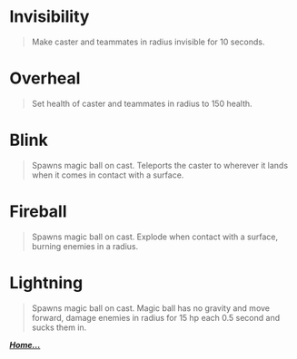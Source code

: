 # Invisibility
> Make caster and teammates in radius invisible for 10 seconds.

# Overheal
> Set health of caster and teammates in radius to 150 health.

# Blink
> Spawns magic ball on cast. Teleports the caster  to wherever it lands when it comes in contact with a surface.

# Fireball
> Spawns magic ball on cast. Explode when contact with a surface, burning enemies in a radius.

# Lightning
> Spawns magic ball on cast. Magic ball has no gravity and move forward, damage enemies in radius for 15 hp each 0.5 second and sucks them in.

***[Home...](../index.md)***
